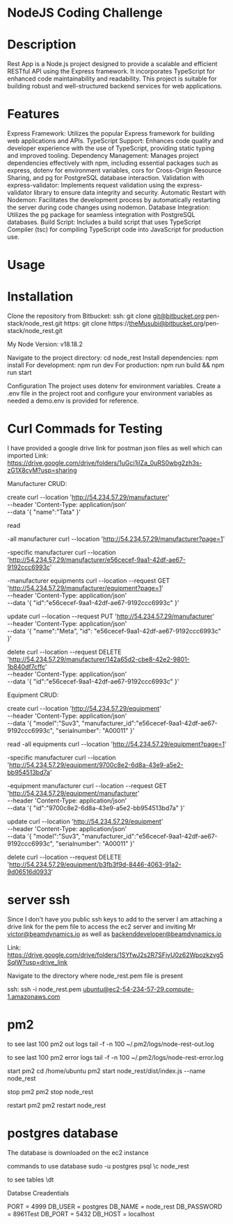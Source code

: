# NodeJS Coding Challenge

# Description

Rest App is a Node.js project designed to provide a scalable and efficient RESTful API using the Express framework. It incorporates TypeScript for enhanced code maintainability and readability. This project is suitable for building robust and well-structured backend services for web applications.

# Features

Express Framework: Utilizes the popular Express framework for building web applications and APIs.
TypeScript Support: Enhances code quality and developer experience with the use of TypeScript, providing static typing and improved tooling.
Dependency Management: Manages project dependencies effectively with npm, including essential packages such as express, dotenv for environment variables, cors for Cross-Origin Resource Sharing, and pg for PostgreSQL database interaction.
Validation with express-validator: Implements request validation using the express-validator library to ensure data integrity and security.
Automatic Restart with Nodemon: Facilitates the development process by automatically restarting the server during code changes using nodemon.
Database Integration: Utilizes the pg package for seamless integration with PostgreSQL databases.
Build Script: Includes a build script that uses TypeScript Compiler (tsc) for compiling TypeScript code into JavaScript for production use.

# Usage

# Installation

Clone the repository from Bitbucket:
ssh: git clone git@bitbucket.org:pen-stack/node_rest.git
https: git clone https://theMusubi@bitbucket.org/pen-stack/node_rest.git

My Node Version: v18.18.2

Navigate to the project directory: cd node_rest
Install dependencies: npm install
For development: npm run dev
For production: npm run build && npm run start

Configuration
The project uses dotenv for environment variables. Create a .env file in the project root and configure your environment variables as needed a demo.env is provided for reference.

# Curl Commads for Testing

I have provided a google drive link for postman json files as well which can imported
Link: https://drive.google.com/drive/folders/1uGci1jIZa_0uRS0wbg2zh3s-zG1X8cyM?usp=sharing

Manufacturer CRUD:

create
curl --location 'http://54.234.57.29/manufacturer' \
--header 'Content-Type: application/json' \
--data '{
"name":"Tata"
}'

read

-all manufacturer
curl --location 'http://54.234.57.29/manufacturer?page=1'

-specific manufacturer
curl --location 'http://54.234.57.29/manufacturer/e56cecef-9aa1-42df-ae67-9192ccc6993c'

-manufacturer equipments
curl --location --request GET 'http://54.234.57.29/manufacturer/equipment?page=1' \
--header 'Content-Type: application/json' \
--data '{
"id":"e56cecef-9aa1-42df-ae67-9192ccc6993c"
}'

update
curl --location --request PUT 'http://54.234.57.29/manufacturer' \
--header 'Content-Type: application/json' \
--data '{
"name":"Meta",
"id": "e56cecef-9aa1-42df-ae67-9192ccc6993c"
}'

delete
curl --location --request DELETE 'http://54.234.57.29/manufacturer/142a65d2-cbe8-42e2-9801-1b840df7cffc' \
--header 'Content-Type: application/json' \
--data '{
"id":"e56cecef-9aa1-42df-ae67-9192ccc6993c"
}'

Equipment CRUD:

create
curl --location 'http://54.234.57.29/equipment' \
--header 'Content-Type: application/json' \
--data '{
"model":"Suv3",
"manufacturer_id":"e56cecef-9aa1-42df-ae67-9192ccc6993c",
"serialnumber": "A00011"
}'

read
-all equipments
curl --location 'http://54.234.57.29/equipment?page=1'

-specific manufacturer
curl --location 'http://54.234.57.29/equipment/9700c8e2-6d8a-43e9-a5e2-bb954513bd7a'

-equipment manufacturer
curl --location --request GET 'http://54.234.57.29/equipment/manufacturer' \
--header 'Content-Type: application/json' \
--data '{
"id":"9700c8e2-6d8a-43e9-a5e2-bb954513bd7a"
}'

update
curl --location 'http://54.234.57.29/equipment' \
--header 'Content-Type: application/json' \
--data '{
"model":"Suv3",
"manufacturer_id":"e56cecef-9aa1-42df-ae67-9192ccc6993c",
"serialnumber": "A00011"
}'

delete
curl --location --request DELETE 'http://54.234.57.29/equipment/b3fb3f9d-8446-4063-91a2-9d06516d0933'

# server ssh

Since I don't have you public ssh keys to add to the server
I am attaching a drive link for the pem file to access the ec2 server and inviting Mr victor@beamdynamics.io as well as backenddeveloper@beamdynamics.io

Link: https://drive.google.com/drive/folders/1SYfwJ2s2R7SFjvU0z62Wpozkzvg5SqlW?usp=drive_link

Navigate to the directory where node_rest.pem file is present

ssh: ssh -i node_rest.pem ubuntu@ec2-54-234-57-29.compute-1.amazonaws.com

# pm2

to see last 100 pm2 out logs
tail -f -n 100 ~/.pm2/logs/node-rest-out.log

to see last 100 pm2 error logs
tail -f -n 100 ~/.pm2/logs/node-rest-error.log

start pm2
cd /home/ubuntu
pm2 start node_rest/dist/index.js --name node_rest

stop pm2
pm2 stop node_rest

restart pm2
pm2 restart node_rest

# postgres database

The database is downloaded on the ec2 instance

commands to use database
sudo -u postgres psql
\c node_rest

to see tables
\dt

Databse Creadentials

PORT = 4999
DB_USER = postgres
DB_NAME = node_rest
DB_PASSWORD = 8961Test
DB_PORT = 5432
DB_HOST = localhost
